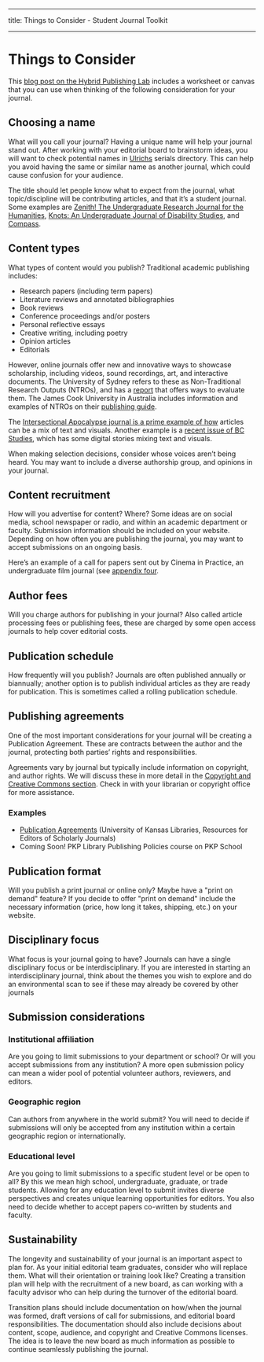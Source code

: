 - - -
title: Things to Consider - Student Journal Toolkit
- - -

# Things to Consider

This [blog post on the Hybrid Publishing Lab](./appendix-3) includes a worksheet or canvas that you can use when thinking of the following consideration for your journal.

## Choosing a name

What will you call your journal? Having a unique name will help your journal stand out. After working with your editorial board to brainstorm ideas, you will want to check potential names in [Ulrichs](http://ulrichsweb.serialssolutions.com/) serials directory. This can help you avoid having the same or similar name as another journal, which could cause confusion for your audience.

The title should let people know what to expect from the journal, what topic/discipline will be contributing articles, and that it’s a student journal. Some examples are [Zenith! The Undergraduate Research Journal for the Humanities](https://journals.ku.edu/zenith), [Knots: An Undergraduate Journal of Disability Studies](https://jps.library.utoronto.ca/index.php/knots), and [Compass](https://journals.library.ualberta.ca/compass/index.php/compass).

## Content types

What types of content would you publish? Traditional academic publishing includes:

-   Research papers (including term papers)
-   Literature reviews and annotated bibliographies
-   Book reviews
-   Conference proceedings and/or posters
-   Personal reflective essays
-   Creative writing, including poetry
-   Opinion articles
-   Editorials

However, online journals offer new and innovative ways to showcase scholarship, including videos, sound recordings, art, and interactive documents. The University of Sydney refers to these as Non-Traditional Research Outputs (NTROs), and has a [report](https://sydney.edu.au/research_support/performance/documents/ntro-guidelines-sydney.pdf) that offers ways to evaluate them. The James Cook University in Australia includes information and examples of NTROs on their [publishing guide](https://libguides.jcu.edu.au/publishing/ntros).

The [Intersectional Apocalypse journal is a prime example of how](https://journals.lib.sfu.ca/index.php/ifj) articles can be a mix of text and visuals. Another example is a [recent issue of BC Studies](https://bcstudies.com/issues/digital-stories/), which has some digital stories mixing text and visuals.

When making selection decisions, consider whose voices aren’t being heard. You may want to include a diverse authorship group, and opinions in your journal.

## Content recruitment

How will you advertise for content? Where? Some ideas are on social media, school newspaper or radio, and within an academic department or faculty. Submission information should be included on your website. Depending on how often you are publishing the journal, you may want to accept submissions on an ongoing basis.

Here’s an example of a call for papers sent out by Cinema in Practice, an undergraduate film journal (see [appendix four](./appendix-4).

## Author fees

Will you charge authors for publishing in your journal? Also called article processing fees or publishing fees, these are charged by some open access journals to help cover editorial costs.

## Publication schedule

How frequently will you publish? Journals are often published annually or biannually; another option is to publish individual articles as they are ready for publication. This is sometimes called a rolling publication schedule.

## Publishing agreements

One of the most important considerations for your journal will be creating a Publication Agreement. These are contracts between the author and the journal, protecting both parties’ rights and responsibilities.

Agreements vary by journal but typically include information on copyright, and author rights. We will discuss these in more detail in the [Copyright and Creative Commons section](./copyright). Check in with your librarian or copyright office for more assistance.

### Examples

-   [Publication Agreements](https://guides.lib.ku.edu/journal_editors/publication_agreements) (University of Kansas Libraries, Resources for Editors of Scholarly Journals)
-   Coming Soon! PKP Library Publishing Policies course on PKP School

## Publication format

Will you publish a print journal or online only? Maybe have a "print on demand" feature? If you decide to offer "print on demand" include the necessary information (price, how long it takes, shipping, etc.) on your website.

## Disciplinary focus

What focus is your journal going to have? Journals can have a single disciplinary focus or be interdisciplinary. If you are interested in starting an interdisciplinary journal, think about the themes you wish to explore and do an environmental scan to see if these may already be covered by other journals

## Submission considerations

### Institutional affiliation

Are you going to limit submissions to your department or school? Or will you accept submissions from any institution? A more open submission policy can mean a wider pool of potential volunteer authors, reviewers, and editors.

### Geographic region

Can authors from anywhere in the world submit? You will need to decide if submissions will only be accepted from any institution within a certain geographic region or internationally.

### Educational level

Are you going to limit submissions to a specific student level or be open to all? By this we mean high school, undergraduate, graduate, or trade students. Allowing for any education level to submit invites diverse perspectives and creates unique learning opportunities for editors. You also need to decide whether to accept papers co-written by students and faculty.

## Sustainability

The longevity and sustainability of your journal is an important aspect to plan for. As your initial editorial team graduates, consider who will replace them. What will their orientation or training look like? Creating a transition plan will help with the recruitment of a new board, as can working with a faculty advisor who can help during the turnover of the editorial board.

Transition plans should include documentation on how/when the journal was formed, draft versions of call for submissions, and editorial board responsibilities. The documentation should also include decisions about content, scope, audience, and copyright and Creative Commons licenses. The idea is to leave the new board as much information as possible to continue seamlessly publishing the journal.
